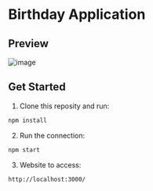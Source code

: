 # Birthday Application

## Preview
![image](https://user-images.githubusercontent.com/105739044/212254203-036b89b9-87c2-4c73-9e82-617bca4e056b.png) 

## Get Started
1. Clone this reposity and run:
```sh
npm install
```
2. Run the connection:
```sh
npm start
```
3. Website to access:
```sh
http://localhost:3000/
```

